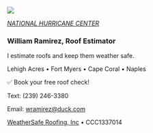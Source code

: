 ![](20253031340-20253031910-ABI-AL132025-GEOCOLOR-1000x1000.gif)


[*NATIONAL HURRICANE CENTER*](https://www.nhc.noaa.gov/)


### William Ramirez, Roof Estimator

I estimate roofs and keep them weather safe.

Lehigh Acres • Fort Myers • Cape Coral • Naples

✅ Book your free roof check!

Text: (239) 246-3380 

Email: [wramirez@duck.com](mailto:wramirez@duck.com)

[WeatherSafe Roofing, Inc](https://www.weathersafe.us/) • CCC1337014